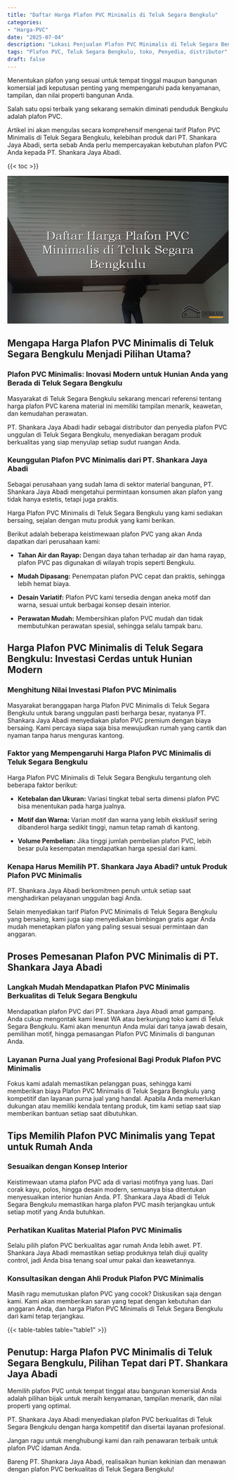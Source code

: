 ```yaml
---
title: "Daftar Harga Plafon PVC Minimalis di Teluk Segara Bengkulu"
categories: 
- "Harga-PVC"
date: "2025-07-04"
description: "Lokasi Penjualan Plafon PVC Minimalis di Teluk Segara Bengkulu bagi hunian, kantor, serta toko. Panel terbaik, beragam motif, variasi warna menarik, beserta layanan pemasangan dikerjakan oleh tim ahli dan jaminan resmi!|Jasa penjualan Plafon PVC Minimalis di Teluk Segara Bengkulu bagi kebutuhan rumah, kantor, maupun gerai, beserta produk terbaik dan pemasangan oleh tenaga ahli profesional serta garansi resmi.|Alternatif Plafon PVC Minimalis di Teluk Segara Bengkulu yang terpercaya bagi hunian, kantor, serta gerai, bersama material unggulan dan instalasi oleh tenaga ahli profesional dan jaminan resmi.|Penyediaan Plafon PVC Minimalis di Teluk Segara Bengkulu bagi tempat tinggal, office, dan gerai, beserta panel unggulan dan instalasi ditangani oleh tim ahli, lengkap dengan jaminan resmi.}"
tags: "Plafon PVC, Teluk Segara Bengkulu, toko, Penyedia, distributor"
draft: false
---
```


Menentukan plafon yang sesuai untuk tempat tinggal maupun bangunan komersial jadi keputusan penting yang mempengaruhi pada kenyamanan, tampilan, dan nilai properti bangunan Anda.

Salah satu opsi terbaik yang sekarang semakin diminati penduduk Bengkulu adalah plafon PVC.

Artikel ini akan mengulas secara komprehensif mengenai tarif Plafon PVC Minimalis di Teluk Segara Bengkulu, kelebihan produk dari PT. Shankara Jaya Abadi, serta sebab Anda perlu mempercayakan kebutuhan plafon PVC Anda kepada PT. Shankara Jaya Abadi.

{{< toc >}}

![Daftar Harga Plafon PVC Minimalis di Teluk Segara Bengkulu](/images/Harga-PVC/Daftar-Harga-Plafon-PVC-Minimalis-di-Teluk-Segara-Bengkulu.png)


## Mengapa Harga Plafon PVC Minimalis di Teluk Segara Bengkulu Menjadi Pilihan Utama?

### Plafon PVC Minimalis: Inovasi Modern untuk Hunian Anda yang Berada di Teluk Segara Bengkulu

Masyarakat di Teluk Segara Bengkulu sekarang mencari referensi tentang harga plafon PVC karena material ini memiliki tampilan menarik, keawetan, dan kemudahan perawatan.

PT. Shankara Jaya Abadi hadir sebagai distributor dan penyedia plafon PVC unggulan di Teluk Segara Bengkulu, menyediakan beragam produk berkualitas yang siap menyulap setiap sudut ruangan Anda.

### Keunggulan Plafon PVC Minimalis dari PT. Shankara Jaya Abadi

Sebagai perusahaan yang sudah lama di sektor material bangunan, PT. Shankara Jaya Abadi mengetahui permintaan konsumen akan plafon yang tidak hanya estetis, tetapi juga praktis.

Harga Plafon PVC Minimalis di Teluk Segara Bengkulu yang kami sediakan bersaing, sejalan dengan mutu produk yang kami berikan.

Berikut adalah beberapa keistimewaan plafon PVC yang akan Anda dapatkan dari perusahaan kami:

- **Tahan Air dan Rayap:** Dengan daya tahan terhadap air dan hama rayap, plafon PVC pas digunakan di wilayah tropis seperti Bengkulu.

- **Mudah Dipasang:** Penempatan plafon PVC cepat dan praktis, sehingga lebih hemat biaya.

- **Desain Variatif:** Plafon PVC kami tersedia dengan aneka motif dan warna, sesuai untuk berbagai konsep desain interior.

- **Perawatan Mudah:** Membersihkan plafon PVC mudah dan tidak membutuhkan perawatan spesial, sehingga selalu tampak baru.

## Harga Plafon PVC Minimalis di Teluk Segara Bengkulu: Investasi Cerdas untuk Hunian Modern

### Menghitung Nilai Investasi Plafon PVC Minimalis

Masyarakat beranggapan harga Plafon PVC Minimalis di Teluk Segara Bengkulu untuk barang unggulan pasti berharga besar, nyatanya PT. Shankara Jaya Abadi menyediakan plafon PVC premium dengan biaya bersaing. Kami percaya siapa saja bisa mewujudkan rumah yang cantik dan nyaman tanpa harus menguras kantong.

### Faktor yang Mempengaruhi Harga Plafon PVC Minimalis di Teluk Segara Bengkulu

Harga Plafon PVC Minimalis di Teluk Segara Bengkulu tergantung oleh beberapa faktor berikut:

- **Ketebalan dan Ukuran:** Variasi tingkat tebal serta dimensi plafon PVC bisa menentukan pada harga jualnya.

- **Motif dan Warna:** Varian motif dan warna yang lebih eksklusif sering dibanderol harga sedikit tinggi, namun tetap ramah di kantong.

- **Volume Pembelian:** Jika tinggi jumlah pembelian plafon PVC, lebih besar pula kesempatan mendapatkan harga spesial dari kami.

### Kenapa Harus Memilih PT. Shankara Jaya Abadi? untuk Produk Plafon PVC Minimalis

PT. Shankara Jaya Abadi berkomitmen penuh untuk setiap saat menghadirkan pelayanan unggulan bagi Anda.

Selain menyediakan tarif Plafon PVC Minimalis di Teluk Segara Bengkulu yang bersaing, kami juga siap menyediakan bimbingan gratis agar Anda mudah menetapkan plafon yang paling sesuai sesuai permintaan dan anggaran.

## Proses Pemesanan Plafon PVC Minimalis di PT. Shankara Jaya Abadi

### Langkah Mudah Mendapatkan Plafon PVC Minimalis Berkualitas di Teluk Segara Bengkulu

Mendapatkan plafon PVC dari PT. Shankara Jaya Abadi amat gampang. Anda cukup mengontak kami lewat WA atau berkunjung toko kami di Teluk Segara Bengkulu. Kami akan menuntun Anda mulai dari tanya jawab desain, pemilihan motif, hingga pemasangan Plafon PVC Minimalis di bangunan Anda.

### Layanan Purna Jual yang Profesional Bagi Produk Plafon PVC Minimalis

Fokus kami adalah memastikan pelanggan puas, sehingga kami memberikan biaya Plafon PVC Minimalis di Teluk Segara Bengkulu yang kompetitif dan layanan purna jual yang handal. Apabila Anda memerlukan dukungan atau memiliki kendala tentang produk, tim kami setiap saat siap memberikan bantuan setiap saat dibutuhkan.

## Tips Memilih Plafon PVC Minimalis yang Tepat untuk Rumah Anda

### Sesuaikan dengan Konsep Interior

Keistimewaan utama plafon PVC ada di variasi motifnya yang luas. Dari corak kayu, polos, hingga desain modern, semuanya bisa ditentukan menyesuaikan interior hunian Anda. PT. Shankara Jaya Abadi di Teluk Segara Bengkulu memastikan harga plafon PVC masih terjangkau untuk setiap motif yang Anda butuhkan.

### Perhatikan Kualitas Material Plafon PVC Minimalis

Selalu pilih plafon PVC berkualitas agar rumah Anda lebih awet. PT. Shankara Jaya Abadi memastikan setiap produknya telah diuji quality control, jadi Anda bisa tenang soal umur pakai dan keawetannya.

### Konsultasikan dengan Ahli Produk Plafon PVC Minimalis

Masih ragu memutuskan plafon PVC yang cocok? Diskusikan saja dengan kami. Kami akan memberikan saran yang tepat dengan kebutuhan dan anggaran Anda, dan harga Plafon PVC Minimalis di Teluk Segara Bengkulu dari kami tetap terjangkau.

{{< table-tables table="table1" >}}

## Penutup: Harga Plafon PVC Minimalis di Teluk Segara Bengkulu, Pilihan Tepat dari PT. Shankara Jaya Abadi

Memilih plafon PVC untuk tempat tinggal atau bangunan komersial Anda adalah pilihan bijak untuk meraih kenyamanan, tampilan menarik, dan nilai properti yang optimal.

PT. Shankara Jaya Abadi menyediakan plafon PVC berkualitas di Teluk Segara Bengkulu dengan harga kompetitif dan disertai layanan profesional.

Jangan ragu untuk menghubungi kami dan raih penawaran terbaik untuk plafon PVC idaman Anda.

Bareng PT. Shankara Jaya Abadi, realisaikan hunian kekinian dan menawan dengan plafon PVC berkualitas di Teluk Segara Bengkulu!